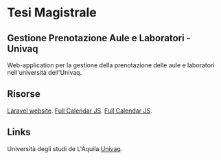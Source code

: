 # Tesi Magistrale
## Gestione Prenotazione Aule e Laboratori - Univaq

Web-application per la gestione della prenotazione delle aule e laboratori nell'università dell'Univaq.

## Risorse

[Laravel website](http://laravel.com).
[Full Calendar JS](http://fullcalendar.io).
[Full Calendar JS](http://getbootstrap.com).

## Links

Università degli studi de L'Aquila [Univaq](http://univaq.it).
